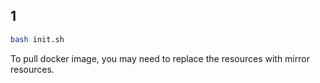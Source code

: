 ## 1

```bash
bash init.sh
```
To pull docker image, you may need to replace the resources with mirror resources.